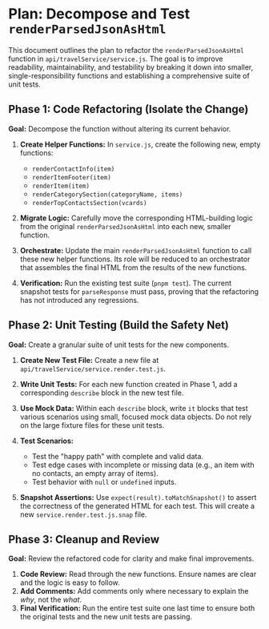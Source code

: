 # Plan: Decompose and Test `renderParsedJsonAsHtml`

This document outlines the plan to refactor the `renderParsedJsonAsHtml` function in `api/travelService/service.js`. The goal is to improve readability, maintainability, and testability by breaking it down into smaller, single-responsibility functions and establishing a comprehensive suite of unit tests.

## Phase 1: Code Refactoring (Isolate the Change)

**Goal:** Decompose the function without altering its current behavior.

1.  **Create Helper Functions:** In `service.js`, create the following new, empty functions:
    *   `renderContactInfo(item)`
    *   `renderItemFooter(item)`
    *   `renderItem(item)`
    *   `renderCategorySection(categoryName, items)`
    *   `renderTopContactsSection(vcards)`

2.  **Migrate Logic:** Carefully move the corresponding HTML-building logic from the original `renderParsedJsonAsHtml` into each new, smaller function.

3.  **Orchestrate:** Update the main `renderParsedJsonAsHtml` function to call these new helper functions. Its role will be reduced to an orchestrator that assembles the final HTML from the results of the new functions.

4.  **Verification:** Run the existing test suite (`pnpm test`). The current snapshot tests for `parseResponse` must pass, proving that the refactoring has not introduced any regressions.

## Phase 2: Unit Testing (Build the Safety Net)

**Goal:** Create a granular suite of unit tests for the new components.

1.  **Create New Test File:** Create a new file at `api/travelService/service.render.test.js`.

2.  **Write Unit Tests:** For each new function created in Phase 1, add a corresponding `describe` block in the new test file.

3.  **Use Mock Data:** Within each `describe` block, write `it` blocks that test various scenarios using small, focused mock data objects. Do not rely on the large fixture files for these unit tests.

4.  **Test Scenarios:**
    *   Test the "happy path" with complete and valid data.
    *   Test edge cases with incomplete or missing data (e.g., an item with no contacts, an empty array of items).
    *   Test behavior with `null` or `undefined` inputs.

5.  **Snapshot Assertions:** Use `expect(result).toMatchSnapshot()` to assert the correctness of the generated HTML for each test. This will create a new `service.render.test.js.snap` file.

## Phase 3: Cleanup and Review

**Goal:** Review the refactored code for clarity and make final improvements.

1.  **Code Review:** Read through the new functions. Ensure names are clear and the logic is easy to follow.
2.  **Add Comments:** Add comments only where necessary to explain the *why*, not the *what*.
3.  **Final Verification:** Run the entire test suite one last time to ensure both the original tests and the new unit tests are passing.
